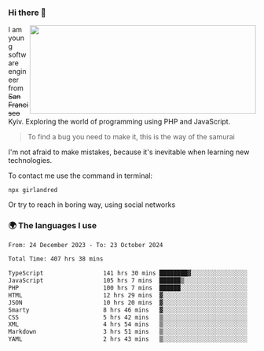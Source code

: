 ### Hi there 👋  

<img align='right' src="https://github-readme-stats.vercel.app/api?username=girlandred&count_private=true&show_icons=true&include_all_commits=true&hide_rank=true&hide_title=true&theme=buefy&card_width=300" width=460 height=180>


I am young software engineer from ~~San Francisco~~ Kyiv. Exploring the world of programming using PHP and JavaScript.


> To find a bug you need to make it, this is the way of the samurai



I'm not afraid to make mistakes, because it's inevitable when learning new technologies.

To contact me use the command in terminal:

```
npx girlandred
```

Or try to reach in boring way, using social networks


### 🌍 The languages I use

<!--START_SECTION:waka-->

```txt
From: 24 December 2023 - To: 23 October 2024

Total Time: 407 hrs 38 mins

TypeScript                 141 hrs 30 mins ████████▓░░░░░░░░░░░░░░░░   34.70 %
JavaScript                 105 hrs 7 mins  ██████▒░░░░░░░░░░░░░░░░░░   25.78 %
PHP                        100 hrs 7 mins  ██████░░░░░░░░░░░░░░░░░░░   24.56 %
HTML                       12 hrs 29 mins  ▓░░░░░░░░░░░░░░░░░░░░░░░░   03.06 %
JSON                       10 hrs 20 mins  ▓░░░░░░░░░░░░░░░░░░░░░░░░   02.54 %
Smarty                     8 hrs 46 mins   ▓░░░░░░░░░░░░░░░░░░░░░░░░   02.15 %
CSS                        5 hrs 42 mins   ▒░░░░░░░░░░░░░░░░░░░░░░░░   01.40 %
XML                        4 hrs 54 mins   ▒░░░░░░░░░░░░░░░░░░░░░░░░   01.21 %
Markdown                   3 hrs 51 mins   ▒░░░░░░░░░░░░░░░░░░░░░░░░   00.95 %
YAML                       2 hrs 43 mins   ▒░░░░░░░░░░░░░░░░░░░░░░░░   00.67 %
```

<!--END_SECTION:waka-->

